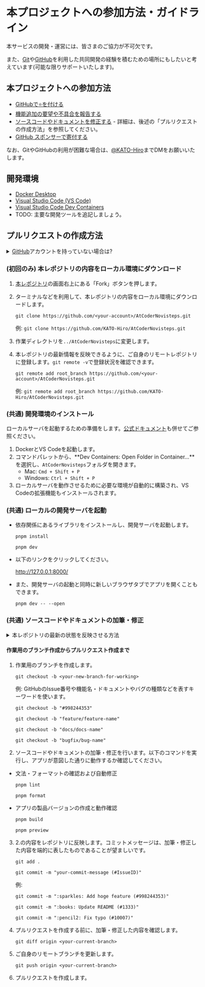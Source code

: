 # 本プロジェクトへの参加方法・ガイドライン

本サービスの開発・運営には、皆さまのご協力が不可欠です。

また、[Git](https://git-scm.com/)や[GitHub](https://github.com)を利用した共同開発の経験を積むための場所にもしたいと考えています(可能な限りサポートいたします)。

## 本プロジェクトへの参加方法

- [GitHubで:star:を付ける](https://github.com/KATO-Hiro/AtCoderNovisteps/stargazers)
- [機能追加の要望や不具合を報告する](https://github.com/KATO-Hiro/AtCoderNovisteps/issues)
- [ソースコードやドキュメントを修正する](https://github.com/KATO-Hiro/AtCoderNovisteps/pulls) - 詳細は、後述の「プルリクエストの作成方法」を参照してください。
- [GitHub スポンサーで寄付する](https://github.com/sponsors/KATO-Hiro)

なお、GitやGitHubの利用が困難な場合は、[@KATO-Hiro](https://twitter.com/k_hiro1818)までDMをお願いいたします。

## 開発環境

- [Docker Desktop](https://www.docker.com/products/docker-desktop)
- [Visual Studio Code (VS Code)](https://code.visualstudio.com/)
- [Visual Studio Code Dev Containers](https://code.visualstudio.com/docs/remote/containers)
- TODO: 主要な開発ツールを追記しましょう。

## プルリクエストの作成方法

<details>
  <summary>
    <a href="https://github.com/join">GitHub</a>アカウントを持っていない場合は?
  </summary>
  <p>有効なメールアドレス・ユーザ名・パスワードを用意して、<a href="https://www.google.co.jp/search?q=github+%E7%99%BB%E9%8C%B2">アカウントの登録</a>と<a href="https://qiita.com/shizuma/items/2b2f873a0034839e47ce">GitHubでssh接続</a>をしましょう</p>
</details>

### (初回のみ) 本レポジトリの内容をローカル環境にダウンロード

1. [本レポジトリ](https://github.com/KATO-Hiro/AtCoderNovisteps)の画面右上にある「Fork」ボタンを押します。
2. ターミナルなどを利用して、本レポジトリの内容をローカル環境にダウンロードします。

   `git clone https://github.com/<your-account>/AtCoderNovisteps.git`

   例:
   `git clone https://github.com/KATO-Hiro/AtCoderNovisteps.git`

3. 作業ディレクトリを`../AtCoderNovisteps`に変更します。

4. 本レポジトリの最新情報を反映できるように、ご自身のリモートレポジトリに登録します。`git remote -v`で登録状況を確認できます。

   `git remote add root_branch https://github.com/<your-account>/AtCoderNovisteps.git`

   例:
   `git remote add root_branch https://github.com/KATO-Hiro/AtCoderNovisteps.git`

### (共通) 開発環境のインストール

ローカルサーバを起動するための準備をします。[公式ドキュメント](https://code.visualstudio.com/docs/remote/containers#_quick-start-open-an-existing-folder-in-a-container)も併せてご参照ください。

1. DockerとVS Codeを起動します。
2. コマンドパレットから、**Dev Containers: Open Folder in Container...**を選択し、`AtCoderNovisteps`フォルダを開きます。
   - Mac: `Cmd + Shift + P`
   - Windows: `Ctrl + Shift + P`
3. ローカルサーバを動作させるために必要な環境が自動的に構築され、VS Codeの拡張機能もインストールされます。

### (共通) ローカルの開発サーバを起動

- 依存関係にあるライブラリをインストールし、開発サーバを起動します。

  `pnpm install`

  `pnpm dev`

- 以下のリンクをクリックしてください。

  <http://127.0.0.1:8000/>

- また、開発サーバの起動と同時に新しいブラウザタブでアプリを開くこともできます。

  `pnpm dev -- --open`

### (共通) ソースコードやドキュメントの加筆・修正

<details>
  <summary>本レポジトリの最新の状態を反映させる方法</summary>

1. 本レポジトリの最新の内容を取得します。

   `git fetch root_branch`

2. 取得した内容をご自身のローカル上のブランチにマージします。`main`の部分を変えれば、別のブランチにすることも可能です。

   `git merge root_branch/main`

3. ご自身のリモートブランチを更新します。

   `git push origin main`

</details>

#### 作業用のブランチ作成からプルリクエスト作成まで

1. 作業用のブランチを作成します。

   `git checkout -b <your-new-branch-for-working>`

   例: GitHubのIssue番号や機能名・ドキュメントやバグの種類などを表すキーワードを使います。

   `git checkout -b "#998244353"`

   `git checkout -b "feature/feature-name"`

   `git checkout -b "docs/docs-name"`

   `git checkout -b "bugfix/bug-name"`

2. ソースコードやドキュメントの加筆・修正を行います。以下のコマンドを実行し、アプリが意図した通りに動作するか確認してください。

- 文法・フォーマットの確認および自動修正

  `pnpm lint`

  `pnpm format`

- アプリの製品バージョンの作成と動作確認

  `pnpm build`

  `pnpm preview`

3. 2.の内容をレポジトリに反映します。コミットメッセージは、加筆・修正した内容を端的に表したものであることが望ましいです。

   `git add .`

   `git commit -m "your-commit-message (#IssueID)"`

   例:

   `git commit -m ":sparkles: Add hoge feature (#998244353)"`

   `git commit -m ":books: Update README (#1333)"`

   `git commit -m ":pencil2: Fix typo (#10007)"`

4. プルリクエストを作成する前に、加筆・修正した内容を確認します。

   `git diff origin <your-current-branch>`

5. ご自身のリモートブランチを更新します。

   `git push origin <your-current-branch>`

6. プルリクエストを作成します。
